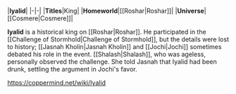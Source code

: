 |**Iyalid**|
|-|-|
|**Titles**|King|
|**Homeworld**|[[Roshar\|Roshar]]|
|**Universe**|[[Cosmere\|Cosmere]]|

**Iyalid** is a historical king on [[Roshar\|Roshar]].
He participated in the [[Challenge of Stormhold\|Challenge of Stormhold]], but the details were lost to history; [[Jasnah Kholin\|Jasnah Kholin]] and [[Jochi\|Jochi]] sometimes debated his role in the event. [[Shalash\|Shalash]], who was ageless, personally observed the challenge. She told Jasnah that Iyalid had been drunk, settling the argument in Jochi's favor.



https://coppermind.net/wiki/Iyalid